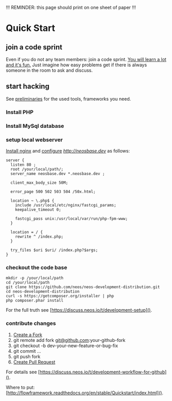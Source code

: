 !!! REMINDER: this page should print on one sheet of paper !!!
# Quick Start

## join a code sprint

Even if you do not any team members: join a code sprint.
[You will learn a lot and it's fun.](http://dimaip.github.io/2014/10/05/the-code-sprint/)
Just imagine how easy problems get if there is always someone in the room to ask and discuss.

## start hacking

See [preliminaries](#cha-preliminaries) for the used tools, frameworks you need.

### Install PHP
### Install MySql database

### setup local webserver

[Install nginx](http://nginx.org/en/docs/install.html) and
  [configure](https://www.linode.com/docs/websites/nginx/how-to-configure-nginx) *http://neosbase.dev* as follows:

```
server {
  listen 80 ;
  root /your/local/path/;
  server_name neosbase.dev *.neosbase.dev ;

  client_max_body_size 50M;

  error_page 500 502 503 504 /50x.html;

  location ~ \.php$ {
    include /usr/local/etc/nginx/fastcgi_params;
    keepalive_timeout 0;

    fastcgi_pass unix:/usr/local/var/run/php-fpm-www;
  }

  location = / {
    rewrite ^ /index.php;
  }

  try_files $uri $uri/ /index.php?$args;
}
```


### checkout the code base

```
mkdir -p /your/local/path
cd /your/local/path
git clone https://github.com/neos/neos-development-distribution.git
cd neos-development-distribution
curl -s https://getcomposer.org/installer | php
php composer.phar install
```

For the full truth see [https://discuss.neos.io/t/development-setup]().

### contribute changes

1. [Create a Fork](https://help.github.com/articles/fork-a-repo/)
2. git remote add fork git@github.com:your-github-fork
3. git checkout -b dev-your-new-feature-or-bug-fix
4. git commit ...
5. git push fork
6. [Create Pull Request](https://help.github.com/articles/creating-a-pull-request/)

For details see [https://discuss.neos.io/t/development-workflow-for-github]().






Where to put: [http://flowframework.readthedocs.org/en/stable/Quickstart/index.html]().